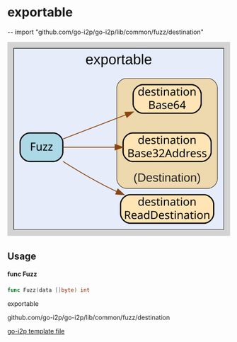 # exportable
--
    import "github.com/go-i2p/go-i2p/lib/common/fuzz/destination"

![exportable.svg](exportable.svg)



## Usage

#### func  Fuzz

```go
func Fuzz(data []byte) int
```



exportable 

github.com/go-i2p/go-i2p/lib/common/fuzz/destination

[go-i2p template file](/template.md)
